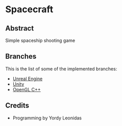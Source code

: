 # Spacecraft

## Abstract

Simple spaceship shooting game

## Branches

This is the list of some of the implemented branches:

* [Unreal Engine](https://github.com/devgrids)
* [Unity](https://github.com/devgrids)
* [OpenGL C++](https://github.com/devgrids)

## Credits

* Programming by Yordy Leonidas
